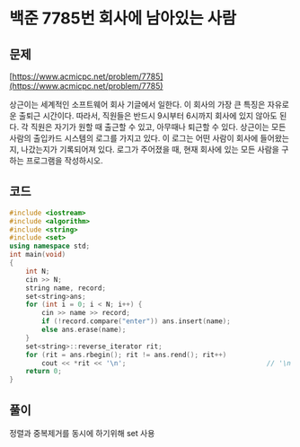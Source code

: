 # 백준 7785번 회사에 남아있는 사람

## 문제

[https://www.acmicpc.net/problem/7785](https://www.acmicpc.net/problem/7785)

상근이는 세계적인 소프트웨어 회사 기글에서 일한다. 이 회사의 가장 큰 특징은 자유로운 출퇴근 시간이다.
따라서, 직원들은 반드시 9시부터 6시까지 회사에 있지 않아도 된다.
각 직원은 자기가 원할 때 출근할 수 있고, 아무때나 퇴근할 수 있다.
상근이는 모든 사람의 출입카드 시스템의 로그를 가지고 있다. 이 로그는 어떤 사람이 회사에
들어왔는지, 나갔는지가 기록되어져 있다. 로그가 주어졌을 때, 현재 회사에 있는 모든 사람을 구하는 프로그램을 작성하시오.

## 코드

```c++
#include <iostream>
#include <algorithm>
#include <string>
#include <set>
using namespace std;
int main(void)
{
	int N;
	cin >> N;
	string name, record;
	set<string>ans;
	for (int i = 0; i < N; i++) {
		cin >> name >> record;
		if (!record.compare("enter")) ans.insert(name);
		else ans.erase(name);
	}
	set<string>::reverse_iterator rit;
	for (rit = ans.rbegin(); rit != ans.rend(); rit++) 
		cout << *rit << '\n';                                   // '\n'과 endl의 연산시간차이가 꽤 크다...... endl 사용을 자제하자 
	return 0;
}
```

## 풀이

정렬과 중복제거를 동시에 하기위해 set 사용 </br>
